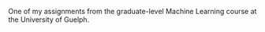 One of my assignments from the graduate-level Machine Learning course at the University of Guelph. 

